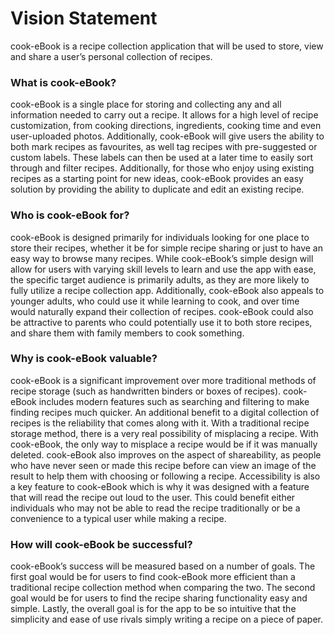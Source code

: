 # Vision Statement

cook-eBook is a recipe collection application that will be used to store, view and share a user’s personal collection of recipes. 

### What is cook-eBook?

cook-eBook is a single place for storing and collecting any and all information needed to carry out a recipe. It allows for a high level of recipe customization, from cooking directions, ingredients, cooking time and even user-uploaded photos. Additionally, cook-eBook will give users the ability to both mark recipes as favourites, as well tag recipes with pre-suggested or custom labels. These labels can then be used at a later time to easily sort through and filter recipes. Additionally, for those who enjoy using existing recipes as a starting point for new ideas, cook-eBook provides an easy solution by providing the ability to duplicate and edit an existing recipe.

### Who is cook-eBook for?

cook-eBook is designed primarily for individuals looking for one place to store their recipes, whether it be for simple recipe sharing or just to have an easy way to browse many recipes. While cook-eBook’s simple design will allow for users with varying skill levels to learn and use the app with ease, the specific target audience is primarily adults, as they are more likely to fully utilize a recipe collection app. Additionally, cook-eBook also appeals to younger adults, who could use it while learning to cook, and over time would naturally expand their collection of recipes. cook-eBook could also be attractive to parents who could potentially use it to both store recipes, and share them with family members to cook something.

### Why is cook-eBook valuable?

cook-eBook is a significant improvement over more traditional methods of recipe storage (such as handwritten binders or boxes of recipes). cook-eBook includes modern features such as searching and filtering to make finding recipes much quicker. An additional benefit to a digital collection of recipes is the reliability that comes along with it. With a traditional recipe storage method, there is a very real possibility of misplacing a recipe. With cook-eBook, the only way to misplace a recipe would be if it was manually deleted. cook-eBook also improves on the aspect of shareability, as people who have never seen or made this recipe before can view an image of the result to help them with choosing or following a recipe. Accessibility is also a key feature to cook-eBook which is why it was designed with a feature that will read the recipe out loud to the user. This could benefit either individuals who may not be able to read the recipe traditionally or be a convenience to a typical user while making a recipe.

### How will cook-eBook be successful?

cook-eBook’s success will be measured based on a number of goals. The first goal would be for users to find cook-eBook more efficient than a traditional recipe collection method when comparing the two. The second goal would be for users to find the recipe sharing functionality easy and simple. Lastly, the overall goal is for the app to be so intuitive that the simplicity and ease of use rivals simply writing a recipe on a piece of paper.